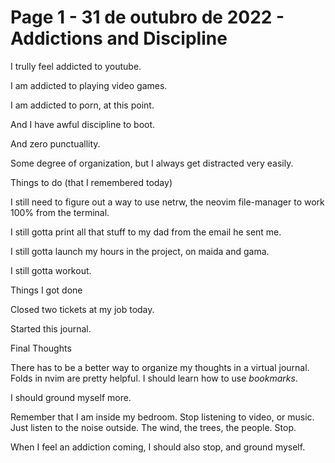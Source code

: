 # Page 1 - 31 de outubro de 2022 - Addictions and Discipline

I trully feel addicted to youtube.

  I am addicted to playing video games.

  I am addicted to porn, at this point.

  And I have awful discipline to boot.

  And zero punctuallity.

  Some degree of organization, but I always get distracted very easily.

Things to do (that I remembered today)

  I still need to figure out a way to use netrw, the neovim file-manager to work 100% from the terminal.

  I still gotta print all that stuff to my dad from the email he sent me.

  I still gotta launch my hours in the project, on maida and gama.

  I still gotta workout.

Things I got done

  Closed two tickets at my job today.

  Started this journal.

Final Thoughts

  There has to be a better way to organize my thoughts in a virtual journal. Folds in nvim are pretty helpful. I should learn how to use *bookmarks*.

  I should ground myself more.

  Remember that I am inside my bedroom. Stop listening to video, or music. Just listen to the noise outside. The wind, the trees, the people. Stop.

  When I feel an addiction coming, I should also stop, and ground myself.
